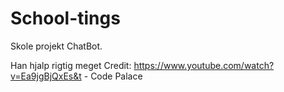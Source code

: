 # School-tings

Skole projekt ChatBot.

Han hjalp rigtig meget
Credit: https://www.youtube.com/watch?v=Ea9jgBjQxEs&t - Code Palace
